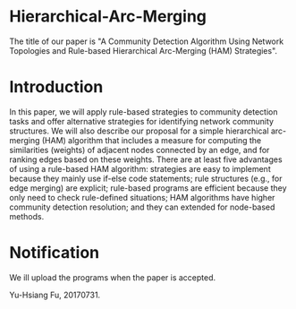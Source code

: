 # Hierarchical-Arc-Merging
The title of our paper is "A Community Detection Algorithm Using Network Topologies and Rule-based Hierarchical Arc-Merging (HAM) Strategies".

# Introduction
In this paper, we will apply rule-based strategies to community detection tasks and offer alternative strategies for identifying network community structures. We will also describe our proposal for a simple hierarchical arc-merging (HAM) algorithm that includes a measure for computing the similarities (weights) of adjacent nodes connected by an edge, and for ranking edges based on these weights. There are at least five advantages of using a rule-based HAM algorithm: strategies are easy to implement because they mainly use if-else code statements; rule structures (e.g., for edge merging) are explicit; rule-based programs are efficient because they only need to check rule-defined situations; HAM algorithms have higher community detection resolution; and they can extended for node-based methods.

# Notification
We ill upload the programs when the paper is accepted.

Yu-Hsiang Fu, 20170731.
